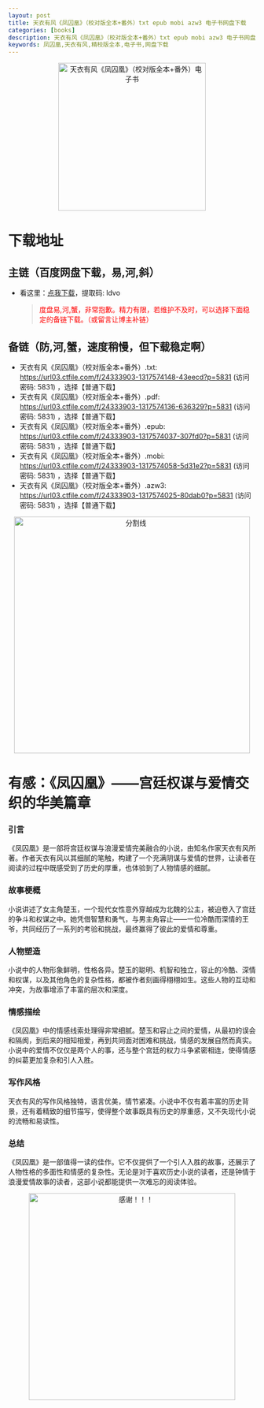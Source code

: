 ```yaml
---
layout: post
title: 天衣有风《凤囚凰》（校对版全本+番外）txt epub mobi azw3 电子书网盘下载
categories: [books]
description: 天衣有风《凤囚凰》（校对版全本+番外）txt epub mobi azw3 电子书网盘下载：https://qweree.cn/index.php/452/
keywords: 凤囚凰,天衣有风,精校版全本,电子书,网盘下载
---
```


<div align="center"><img src="http://qweree.cn/wp-content/uploads/2024/07/s27325668-tuya.jpg" alt="天衣有风《凤囚凰》（校对版全本+番外）电子书" width="300px" height="auto"></div>

# 下载地址

## 主链（百度网盘下载，易,河,斜）

- 看这里：[点我下载](https://pan.baidu.com/s/1qZRtufNxueSwGGkzsLIB5A?pwd=ldvo)，提取码: ldvo

  > <p style="color:red" >度盘易,河,蟹，非常抱歉。精力有限，若维护不及时，可以选择下面稳定的备链下载。（或留言让博主补链）</p>

## 备链（防,河,蟹，速度稍慢，但下载稳定啊）

- 天衣有风《凤囚凰》（校对版全本+番外）.txt: <https://url03.ctfile.com/f/24333903-1317574148-43eecd?p=5831> (访问密码: 5831) ，选择【普通下载】
- 天衣有风《凤囚凰》（校对版全本+番外）.pdf: <https://url03.ctfile.com/f/24333903-1317574136-636329?p=5831> (访问密码: 5831) ，选择【普通下载】
- 天衣有风《凤囚凰》（校对版全本+番外）.epub: <https://url03.ctfile.com/f/24333903-1317574037-307fd0?p=5831> (访问密码: 5831) ，选择【普通下载】
- 天衣有风《凤囚凰》（校对版全本+番外）.mobi: <https://url03.ctfile.com/f/24333903-1317574058-5d31e2?p=5831> (访问密码: 5831) ，选择【普通下载】
- 天衣有风《凤囚凰》（校对版全本+番外）.azw3: <https://url03.ctfile.com/f/24333903-1317574025-80dab0?p=5831> (访问密码: 5831) ，选择【普通下载】

<div align="center"><img src="https://pic.imgdb.cn/item/6612476468eb935713c85291.gif" alt="分割线" width="480px" height="auto"/></div>

# 有感：《凤囚凰》——宫廷权谋与爱情交织的华美篇章

### 引言

《凤囚凰》是一部将宫廷权谋与浪漫爱情完美融合的小说，由知名作家天衣有风所著。作者天衣有风以其细腻的笔触，构建了一个充满阴谋与爱情的世界，让读者在阅读的过程中既感受到了历史的厚重，也体验到了人物情感的细腻。

### 故事梗概

小说讲述了女主角楚玉，一个现代女性意外穿越成为北魏的公主，被迫卷入了宫廷的争斗和权谋之中。她凭借智慧和勇气，与男主角容止——一位冷酷而深情的王爷，共同经历了一系列的考验和挑战，最终赢得了彼此的爱情和尊重。

### 人物塑造

小说中的人物形象鲜明，性格各异。楚玉的聪明、机智和独立，容止的冷酷、深情和权谋，以及其他角色的复杂性格，都被作者刻画得栩栩如生。这些人物的互动和冲突，为故事增添了丰富的层次和深度。

### 情感描绘

《凤囚凰》中的情感线索处理得非常细腻。楚玉和容止之间的爱情，从最初的误会和隔阂，到后来的相知相爱，再到共同面对困难和挑战，情感的发展自然而真实。小说中的爱情不仅仅是两个人的事，还与整个宫廷的权力斗争紧密相连，使得情感的纠葛更加复杂和引人入胜。

### 写作风格

天衣有风的写作风格独特，语言优美，情节紧凑。小说中不仅有着丰富的历史背景，还有着精致的细节描写，使得整个故事既具有历史的厚重感，又不失现代小说的流畅和易读性。

### 总结

《凤囚凰》是一部值得一读的佳作。它不仅提供了一个引人入胜的故事，还展示了人物性格的多面性和情感的复杂性。无论是对于喜欢历史小说的读者，还是钟情于浪漫爱情故事的读者，这部小说都能提供一次难忘的阅读体验。

<div align="center"><img src="https://pic.imgdb.cn/item/661246bf68eb935713c7f81c.gif" alt="感谢！！！" width="420px" height="auto"/></div>
